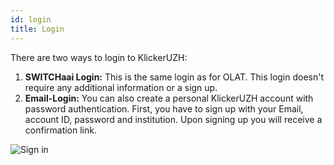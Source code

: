 ```yaml
---
id: login
title: Login
---
```


There are two ways to login to KlickerUZH:
1. **SWITCHaai Login:** This is the same login as for OLAT. This login doesn't require any 
additional information or a sign up. 
2. **Email-Login:** You can also create a personal KlickerUZH account with password
authentication. First, you have to sign up with your Email, account ID, password and 
institution. Upon signing up you will receive a confirmation link.

![Sign in](assets/sign_up.png)

